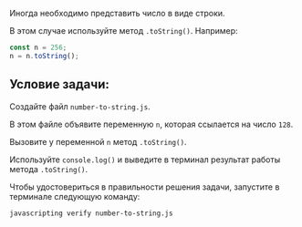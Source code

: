 Иногда необходимо представить число в виде строки.

В этом случае используйте метод `.toString()`. Например:

```js
const n = 256;
n = n.toString();
```

## Условие задачи:

Создайте файл `number-to-string.js`.

В этом файле объявите переменную `n`, которая ссылается на число `128`.

Вызовите у переменной `n` метод `.toString()`.

Используйте `console.log()` и выведите в терминал результат работы метода `.toString()`.

Чтобы удостовериться в правильности решения задачи, запустите в терминале следующую команду:

```bash
javascripting verify number-to-string.js
```
